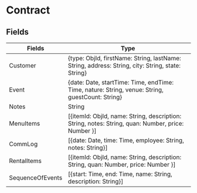 # Contract

## Fields


| Fields        | Type           |
| ------------- | -------------- |
| Customer | {type: ObjId, firstName: String, lastName: String, address: String, city: String, state: String} |
| Event | {date: Date, startTime: Time, endTime: Time, nature: String, venue: String, guestCount: String} |
| Notes | String | 
| MenuItems | [{itemId: ObjId, name: String, description: String, notes: String, quan: Number, price: Number }] |
| CommLog | [{date: Date, time: Time, employee: String, notes: String}] |
| RentalItems | [{itemId: ObjId, name: String, description: String, quan: Number, price: Number }] |
| SequenceOfEvents | [{start: Time, end: Time, name: String, description: String}] |

